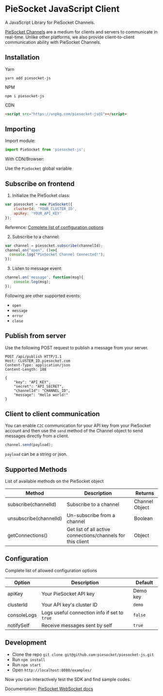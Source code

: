 # PieSocket JavaScript Client

A JavaScript Library for PieSocket Channels.

[PieSocket Channels](https://www.piesocket.com/blog/channels/) are a medium for clients and servers to communicate in real-time. Unlike other platforms, we also provide client-to-client communication ability with PieSocket Channels.

## Installation

Yarn
```
yarn add piesocket-js
```

NPM
```
npm i piesocket-js
```

CDN
```html
<script src="https://unpkg.com/piesocket-js@1"></script>
```

## Importing

Import module:

```javascript
import PieSocket from 'piesocket-js';
```

With CDN/Browser:


Use the `PieSocket` global variable

## Subscribe on frontend 

1. Initialize the PieSocket class:
```javascript
var piesocket = new PieSocket({
    clusterId: 'YOUR_CLUSTER_ID',
    apiKey: 'YOUR_API_KEY'
});
```

Reference: [Complete list of configuration options](https://github.com/piesocket/piesocket-js#configuration)


2. Subscribe to a channel:
```javascript
var channel = piesocket.subscribe(channelId); 
channel.on("open", ()=>{
  console.log("PieSocket Channel Connected!");
});
```


3. Listen to message event:
```javascript
channel.on('message', function(msg){
    console.log(msg);
});
```

Following are other supported events:
  - `open`
  - `message`
  - `error`
  - `close`

## Publish from server
Use the following POST request to publish a message from your server.

```
POST /api/publish HTTP/1.1
Host: CLUSTER_ID.piesocket.com
Content-Type: application/json
Content-Length: 188

{
    "key": "API_KEY",
    "secret": "API_SECRET",
    "channelId": "CHANNEL_ID",
    "message": "Hello world!"
}
```


## Client to client communication
You can enable `C2C` communication for your API key from your PieSocket account and then use the `send` method of the Channel object to send messages directly from a client.
```javascript
channel.send(payload);
```

`payload` can be a string or json.



## Supported Methods
List of available methods on the PieSocket object

| Method                | Description                                     | Returns  |
| ----------------------------- | ----------------------------------------------------------------------------- | -------------- |
| subscribe(channelId)    | Subscribe to a channel                       |  Channel Object |
| unsubscribe(channelId)  | Un-subscribe from a channel                  |  Boolean |
| getConnections()        | Get list of all active connections/channels for this client | Object |




## Configuration
Complete list of allowed configuration options

| Option                | Description                                     | Default  |
| ----------------------------- | ----------------------------------------------------------------------------- | -------------- |
| apiKey             | Your PieSocket API key                |  Demo key |
| clusterId          | Your API key's cluster ID                       |  `demo` |
| consoleLogs        | Logs useful connection info if set to `true`                       |  `false` |
| notifySelf        | Receive messages sent by self                        |  `true` |

  
## Development
- Clone the repo `git clone git@github.com:piesocket/piesocket-js.git`
- Run `npm install`
- Run `npm start`
- Open `http://localhost:8080/examples/`

Now you can interactively test the SDK and find sample codes.


Documentation: [PieSocket WebSocket docs](https://piesocket.com/docs)
